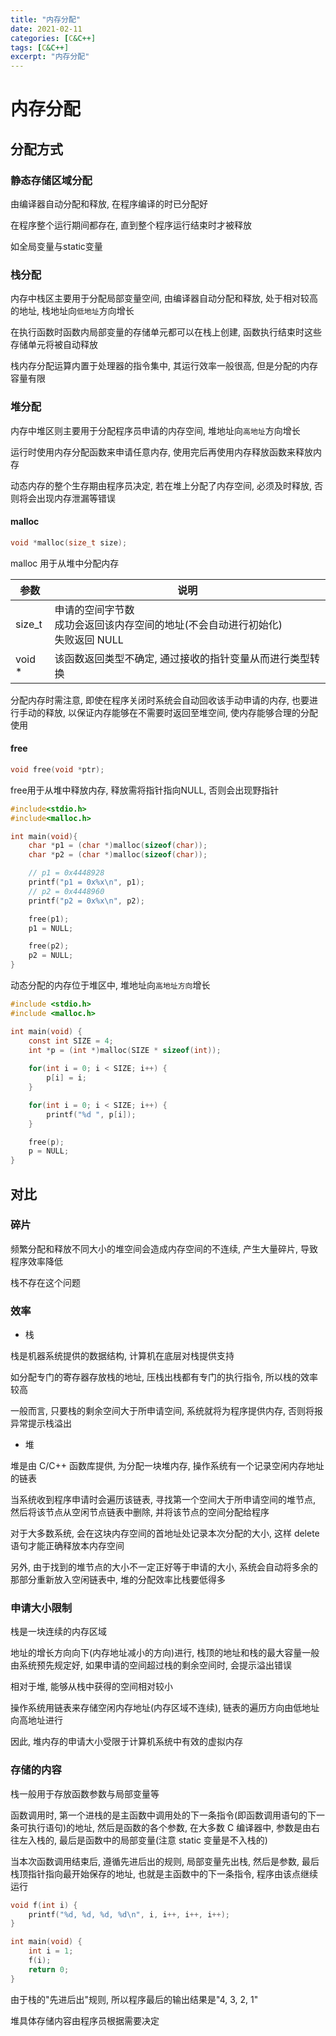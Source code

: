 ```yaml
---
title: "内存分配"
date: 2021-02-11
categories: [C&C++]
tags: [C&C++]
excerpt: "内存分配"
---
```


# 内存分配

## 分配方式

### 静态存储区域分配

由编译器自动分配和释放, 在程序编译的时已分配好

在程序整个运行期间都存在, 直到整个程序运行结束时才被释放

如全局变量与static变量

### 栈分配

内存中栈区主要用于分配局部变量空间, 由编译器自动分配和释放, 处于相对较高的地址, 栈地址向`低地址`方向增长

在执行函数时函数内局部变量的存储单元都可以在栈上创建, 函数执行结束时这些存储单元将被自动释放

栈内存分配运算内置于处理器的指令集中, 其运行效率一般很高, 但是分配的内存容量有限

### 堆分配

内存中堆区则主要用于分配程序员申请的内存空间, 堆地址向`高地址`方向增长

运行时使用内存分配函数来申请任意内存, 使用完后再使用内存释放函数来释放内存

动态内存的整个生存期由程序员决定, 若在堆上分配了内存空间, 必须及时释放, 否则将会出现内存泄漏等错误

#### malloc

```c
void *malloc(size_t size);
```

malloc 用于从堆中分配内存

| 参数   | 说明                                                                           |
| ------ | ----------------------------------------------------------------------------- |
| size_t | 申请的空间字节数<br>成功会返回该内存空间的地址(不会自动进行初始化)<br>失败返回 NULL |
| void * | 该函数返回类型不确定, 通过接收的指针变量从而进行类型转换                           |

分配内存时需注意, 即使在程序关闭时系统会自动回收该手动申请的内存, 也要进行手动的释放, 以保证内存能够在不需要时返回至堆空间, 使内存能够合理的分配使用

#### free

```c
void free(void *ptr);
```

free用于从堆中释放内存, 释放需将指针指向NULL, 否则会出现野指针

```c
#include<stdio.h>
#include<malloc.h>

int main(void){
    char *p1 = (char *)malloc(sizeof(char));
    char *p2 = (char *)malloc(sizeof(char));

    // p1 = 0x4448928
    printf("p1 = 0x%x\n", p1);
    // p2 = 0x4448960
    printf("p2 = 0x%x\n", p2);

    free(p1);
    p1 = NULL;

    free(p2);
    p2 = NULL;
}
```

动态分配的内存位于堆区中, 堆地址向`高地址方向`增长

```c
#include <stdio.h>
#include <malloc.h>

int main(void) {
    const int SIZE = 4;
    int *p = (int *)malloc(SIZE * sizeof(int));
    
    for(int i = 0; i < SIZE; i++) {
        p[i] = i;
    }

    for(int i = 0; i < SIZE; i++) {
        printf("%d ", p[i]);
    }

    free(p);
    p = NULL;
}
```

## 对比

### 碎片

频繁分配和释放不同大小的堆空间会造成内存空间的不连续, 产生大量碎片, 导致程序效率降低

栈不存在这个问题

### 效率

- 栈

栈是机器系统提供的数据结构, 计算机在底层对栈提供支持

如分配专门的寄存器存放栈的地址, 压栈出栈都有专门的执行指令, 所以栈的效率较高

一般而言, 只要栈的剩余空间大于所申请空间, 系统就将为程序提供内存, 否则将报异常提示栈溢出

- 堆

堆是由 C/C++ 函数库提供, 为分配一块堆内存, 操作系统有一个记录空闲内存地址的链表

当系统收到程序申请时会遍历该链表, 寻找第一个空间大于所申请空间的堆节点, 然后将该节点从空闲节点链表中删除, 并将该节点的空间分配给程序

对于大多数系统, 会在这块内存空间的首地址处记录本次分配的大小, 这样 delete 语句才能正确释放本内存空间

另外, 由于找到的堆节点的大小不一定正好等于申请的大小, 系统会自动将多余的那部分重新放入空闲链表中, 堆的分配效率比栈要低得多

### 申请大小限制

栈是一块连续的内存区域

地址的增长方向向下(内存地址减小的方向)进行, 栈顶的地址和栈的最大容量一般由系统预先规定好, 如果申请的空间超过栈的剩余空间时, 会提示溢出错误

相对于堆, 能够从栈中获得的空间相对较小

操作系统用链表来存储空闲内存地址(内存区域不连续), 链表的遍历方向由低地址向高地址进行

因此, 堆内存的申请大小受限于计算机系统中有效的虚拟内存

### 存储的内容

栈一般用于存放函数参数与局部变量等

函数调用时, 第一个进栈的是主函数中调用处的下一条指令(即函数调用语句的下一条可执行语句)的地址, 然后是函数的各个参数, 在大多数 C 编译器中, 参数是由右往左入栈的, 最后是函数中的局部变量(注意 static 变量是不入栈的)

当本次函数调用结束后, 遵循先进后出的规则, 局部变量先出栈, 然后是参数, 最后栈顶指针指向最开始保存的地址, 也就是主函数中的下一条指令, 程序由该点继续运行

```c
void f(int i) {
    printf("%d, %d, %d, %d\n", i, i++, i++, i++);
}

int main(void) {
    int i = 1;
    f(i);
    return 0;
}
```

由于栈的"先进后出"规则, 所以程序最后的输出结果是"4, 3, 2, 1"

堆具体存储内容由程序员根据需要决定
